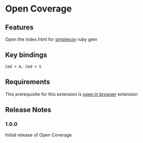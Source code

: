 # Open Coverage

## Features

Open the index.html for [simplecov](https://github.com/simplecov-ruby/simplecov) ruby gem

## Key bindings

`Cmd + A, Cmd + S`

## Requirements

This prerequisite for this extension is [open in browser](https://marketplace.visualstudio.com/items?itemName=techer.open-in-browser) extension


## Release Notes

### 1.0.0

Initial release of Open Coverage